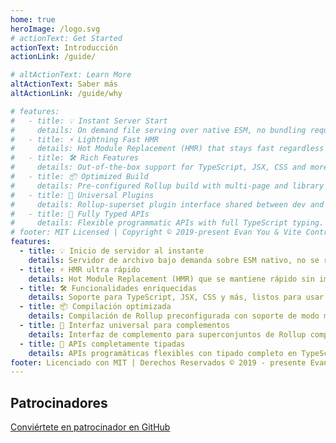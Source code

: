 ```yaml
---
home: true
heroImage: /logo.svg
# actionText: Get Started
actionText: Introducción
actionLink: /guide/

# altActionText: Learn More
altActionText: Saber más
altActionLink: /guide/why

# features:
#   - title: 💡 Instant Server Start
#     details: On demand file serving over native ESM, no bundling required!
#   - title: ⚡️ Lightning Fast HMR
#     details: Hot Module Replacement (HMR) that stays fast regardless of app size.
#   - title: 🛠️ Rich Features
#     details: Out-of-the-box support for TypeScript, JSX, CSS and more.
#   - title: 📦 Optimized Build
#     details: Pre-configured Rollup build with multi-page and library mode support.
#   - title: 🔩 Universal Plugins
#     details: Rollup-superset plugin interface shared between dev and build.
#   - title: 🔑 Fully Typed APIs
#     details: Flexible programmatic APIs with full TypeScript typing.
# footer: MIT Licensed | Copyright © 2019-present Evan You & Vite Contributors
features:
  - title: 💡 Inicio de servidor al instante
    details: Servidor de archivo bajo demanda sobre ESM nativo, no se requiere empaquetado!
  - title: ⚡️ HMR ultra rápido
    details: Hot Module Replacement (HMR) que se mantiene rápido sin importar el tamaño de la aplicación.
  - title: 🛠️ Funcionalidades enriquecidas
    details: Soporte para TypeScript, JSX, CSS y más, listos para usar.
  - title: 📦 Compilación optimizada
    details: Compilación de Rollup preconfigurada con soporte de modo multi-página y librería.
  - title: 🔩 Interfaz universal para complementos
    details: Interfaz de complemento para superconjuntos de Rollup compartida entre dev y build.
  - title: 🔑 APIs completamente tipadas
    details: APIs programáticas flexibles con tipado completo en TypeScript.
footer: Licenciado con MIT | Derechos Reservados © 2019 - presente Evan You & colaboradores de Vite
---
```


<div class="frontpage sponsors">
  <h2>Patrocinadores</h2>
  <div class="platinum-sponsors">
    <a v-for="{ href, src, name, id } of sponsors.filter(s => s.tier === 'platinum')" :href="href" target="_blank" rel="noopener" aria-label="sponsor-img">
      <img :src="src" :alt="name" :id="`sponsor-${id}`">
    </a>
  </div>
  <div class="gold-sponsors">
    <a v-for="{ href, src, name, id } of sponsors.filter(s => s.tier !== 'platinum')" :href="href" target="_blank" rel="noopener" aria-label="sponsor-img">
      <img :src="src" :alt="name" :id="`sponsor-${id}`">
    </a>
  </div>
  <a href="https://github.com/sponsors/yyx990803" target="_blank" rel="noopener">Conviértete en patrocinador en GitHub</a>
</div>

<script setup>
import sponsors from './.vitepress/theme/sponsors.json'
</script>
